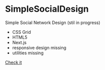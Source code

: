 # SimpleSocialDesign

Simple Social Network Design (stil in progress) 
  - CSS Grid
  - HTML5 
  - Next.js
  - responsive design missing
  - utilities missing

[Check it](https://simple-social-design.now.sh/)
